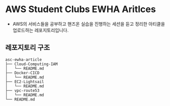# AWS Student Clubs EWHA Aritlces
- AWS의 서비스들을 공부하고 핸즈온 실습을 진행하는 세션을 듣고 정리한 아티클을 업로드하는 레포지토리입니다.
## 레포지토리 구조
```
asc-ewha-article
├── Cloud-Computing-IAM
│   └── README.md
├── Docker-CICD
│   └── README.md
├── EC2-Lightsail
│   └── README.md
├── vpc-route53
│   └── README.md
└── README.md
```

